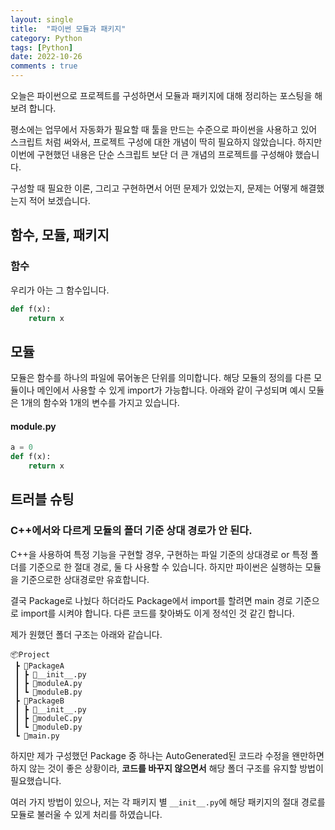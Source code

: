 ```yaml
---
layout: single
title:  "파이썬 모듈과 패키지"
category: Python
tags: [Python]
date: 2022-10-26
comments : true
---
```


오늘은 파이썬으로 프로젝트를 구성하면서 모듈과 패키지에 대해 정리하는 포스팅을 해 보려 합니다.

평소에는 업무에서 자동화가 필요할 때 툴을 만드는 수준으로 파이썬을 사용하고 있어 스크립트 처럼 써와서, 프로젝트 구성에 대한 개념이 딱히 필요하지 않았습니다. 하지만 이번에 구현했던 내용은 단순 스크립트 보단 더 큰 개념의 프로젝트를 구성해야 했습니다.

구성할 때 필요한 이론, 그리고 구현하면서 어떤 문제가 있었는지, 문제는 어떻게 해결했는지 적어 보겠습니다.

## 함수, 모듈, 패키지
### 함수
우리가 아는 그 함수입니다.
```python
def f(x):
    return x
```

## 모듈
모듈은 함수를 하나의 파일에 묶어놓은 단위를 의미합니다.
해당 모듈의 정의를 다른 모듈이나 메인에서 사용할 수 있게 import가 가능합니다.
아래와 같이 구성되며 예시 모듈은 1개의 함수와 1개의 변수를 가지고 있습니다.

#### module.py
```python
a = 0
def f(x):
    return x
```


## 트러블 슈팅
### C++에서와 다르게 모듈의 폴더 기준 상대 경로가 안 된다.
C++을 사용하여 특정 기능을 구현할 경우, 구현하는 파일 기준의 상대경로 or 특정 폴더를 기준으로 한 절대 경로, 둘 다 사용할 수 있습니다. 하지만 파이썬은 실행하는 모듈을 기준으로한 상대경로만 유효합니다.

결국 Package로 나눴다 하더라도 Package에서 import를 할려면 main 경로 기준으로 import를 시켜야 합니다. 다른 코드를 찾아봐도 이게 정석인 것 같긴 합니다.

제가 원했던 폴더 구조는 아래와 같습니다. 

```
📦Project
 ┣ 📂PackageA
 ┃ ┣ 📜__init__.py
 ┃ ┣ 📜moduleA.py
 ┃ ┗ 📜moduleB.py
 ┣ 📂PackageB
 ┃ ┣ 📜__init__.py
 ┃ ┣ 📜moduleC.py
 ┃ ┗ 📜moduleD.py
 ┗ 📜main.py
 ```

하지만 제가 구성했던 Package 중 하나는 AutoGenerated된 코드라 수정을 왠만하면 하지 않는 것이 좋은 상황이라, **코드를 바꾸지 않으면서** 해당 폴더 구조를 유지할 방법이 필요했습니다.

여러 가지 방법이 있으나, 저는 각 패키지 별 `__init__.py`에 해당 패키지의 절대 경로를 모듈로 불러울 수 있게 처리를 하였습니다.